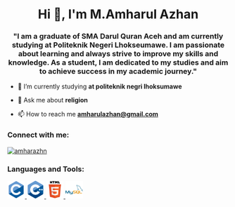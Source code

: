 <h1 align="center">Hi 👋, I'm M.Amharul Azhan</h1>
<h3 align="center">"I am a graduate of SMA Darul Quran Aceh and am currently studying at Politeknik Negeri Lhokseumawe. I am passionate about learning and always strive to improve my skills and knowledge. As a student, I am dedicated to my studies and aim to achieve success in my academic journey."</h3>

- 🌱 I’m currently studying **at politeknik negri lhoksumawe**

- 💬 Ask me about **religion**

- 📫 How to reach me **amharulazhan@gmail.com**

<h3 align="left">Connect with me:</h3>
<p align="left">
<a href="https://instagram.com/amharazhn" target="blank"><img align="center" src="https://raw.githubusercontent.com/rahuldkjain/github-profile-readme-generator/master/src/images/icons/Social/instagram.svg" alt="amharazhn" height="30" width="40" /></a>
</p>

<h3 align="left">Languages and Tools:</h3>
<p align="left"> <a href="https://www.cprogramming.com/" target="_blank" rel="noreferrer"> <img src="https://raw.githubusercontent.com/devicons/devicon/master/icons/c/c-original.svg" alt="c" width="40" height="40"/> </a> <a href="https://www.w3schools.com/cpp/" target="_blank" rel="noreferrer"> <img src="https://raw.githubusercontent.com/devicons/devicon/master/icons/cplusplus/cplusplus-original.svg" alt="cplusplus" width="40" height="40"/> </a> <a href="https://www.w3.org/html/" target="_blank" rel="noreferrer"> <img src="https://raw.githubusercontent.com/devicons/devicon/master/icons/html5/html5-original-wordmark.svg" alt="html5" width="40" height="40"/> </a> <a href="https://www.mysql.com/" target="_blank" rel="noreferrer"> <img src="https://raw.githubusercontent.com/devicons/devicon/master/icons/mysql/mysql-original-wordmark.svg" alt="mysql" width="40" height="40"/> </a> </p>
